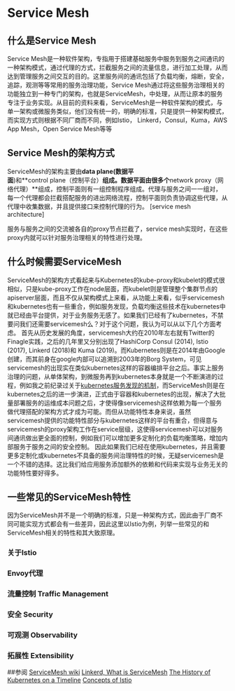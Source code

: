 # Service Mesh

## 什么是Service Mesh
  Service Mesh是一种软件架构，专指用于搭建基础服务中服务到服务之间通讯的一种架构模式，通过代理的方式，拦截服务之间的流量信息，进行加工处理，从而达到管理服务之间交互的目的。这里服务间的通讯包括了负载均衡，熔断，安全，追踪，观测等等常用的服务治理功能，Service Mesh通过将这些服务治理相关的功能独立到一种专门的架构，也就是ServiceMesh，中处理，从而让原本的服务专注于业务实现。从目前的资料来看，ServiceMesh是一种软件架构的模式，与单一架构或微服务类似，他们没有统一的，明确的标准，只是提供一种架构模式，而实现方式则根据不同厂商而不同，例如Istio， Linkerd，Consul，Kuma，AWS App Mesh，Open Service Mesh等等

## Service Mesh的架构方式
  ServiceMesh的架构主要由**data plane(数据平面**)和**control plane（控制平台）**组成。数据平面由很多个**network proxy（网络代理）**组成，控制平面则有一组控制程序组成。代理与服务之间一一组对，每一个代理都会拦截搭配服务的进出网络流程，控制平面则负责协调这些代理，从代理中收集数据，并且提供接口来控制代理的行为。
  [service mesh architecture]

  服务与服务之间的交流被各自的proxy节点拦截了，service mesh实现时，在这些proxy内就可以针对服务治理相关的特性进行处理。


## 什么时候需要ServiceMesh
  ServiceMesh的架构方式看起来与Kubernetes的kube-proxy和kubelet的模式很相似，只是kube-proxy工作在node层面，而kubelet则是管理整个集群节点的apiserver层面，而且不仅从架构模式上来看，从功能上来看，似乎servicemesh和kubernetes也有一些重合，例如服务发现，负载均衡这些技术在kubernetes中就已经由平台提供，对于业务服务无感了。如果我们已经有了kubernetes，不禁要问我们还需要servicemesh么？对于这个问题，我认为可以从以下几个方面考虑。
  首先从历史发展的角度，servicemesh大约在2010年左右就有Twitter的Finagle实践，之后的几年里又分别出现了HashiCorp Consul (2014), Istio (2017), Linkerd (2018)和 Kuma (2019)。而Kubernetes则是在2014年由Google创建，而其前身在google内部可以追溯到2003年的Borg System，可见servicemesh的出现实在类似kubernetes这样的容器编排平台之后。事实上服务治理的问题，从单体架构，到微服务再到kubernetes本身就是一个不断演进的过程，例如我之前纪录过关于[kubernetes服务发现的机制]()，而ServiceMesh则是在kubernetes之后的进一步演进，正式由于容器和kubernetes的出现，解决了大批量部署服务的运维成本问题之后，才使得像servicemesh这样依赖为每一个服务做代理搭配的架构方式才成为可能。而但从功能特性本身来说，虽然servicemesh提供的功能特性部分与kubernetes这样的平台有重合，但得意与servicemesh的proxy架构工作在service层级，这使得servicemesh可以对服务间通讯做出更全面的控制，例如我们可以增加更多定制化的负载均衡策略，增加内部服务于服务之间的安全控制。
  因此如果我们已经在使用kubernetes，并且需要更多定制化或kubernetes不具备的服务间治理特性的时候，无疑servicemesh是一个不错的选择。这比我们给应用服务添加额外的依赖和代码来实现与业务无关的功能特性要好得多。

## 一些常见的ServiceMesh特性
  因为ServiceMesh并不是一个明确的标准，只是一种架构方式，因此由于厂商不同可能实现方式都会有一些差异，因此这里以Istio为例，列举一些常见的和ServiceMesh相关的特性和其大致原理。

### 关于Istio

### Envoy代理

### 流量控制 Traffic Management
 
### 安全 Security

### 可观测 Observability

### 拓展性 Extensibility


##参阅
[ServiceMesh wiki](https://en.wikipedia.org/wiki/Service_mesh)
[Linkerd, What is ServiceMesh](https://linkerd.io/what-is-a-service-mesh/)
[The History of Kubernetes on a Timeline](https://blog.risingstack.com/the-history-of-kubernetes/)
[Concepts of Istio](https://istio.io/latest/docs/concepts/)